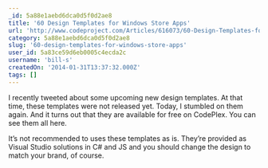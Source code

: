 ```yaml
---
_id: 5a88e1aebd6dca0d5f0d2ae8
title: '60 Design Templates for Windows Store Apps'
url: 'http://www.codeproject.com/Articles/616073/60-Design-Templates-for-Windows-Store-Apps'
category: 5a88e1aebd6dca0d5f0d2ae8
slug: '60-design-templates-for-windows-store-apps'
user_id: 5a83ce59d6eb0005c4ecda2c
username: 'bill-s'
createdOn: '2014-01-31T13:37:32.000Z'
tags: []
---
```


I recently tweeted about some upcoming new design templates. At that time, these templates were not released yet. Today, I stumbled on them again. And it turns out that they are available for free on CodePlex. You can see them all here.

It’s not recommended to uses these templates as is. They’re provided as Visual Studio solutions in C# and JS and you should change the design to match your brand, of course.
